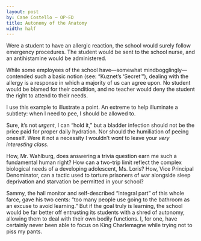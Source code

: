 ```yaml
---
layout: post
by: Cane Costello — OP-ED
title: Autonomy of the Anatomy
width: half
---
```


Were a student to have an allergic reaction, the school would surely follow emergency procedures. The student would be sent to the school nurse, and an antihistamine would be administered.

While some employees of the school have—somewhat mindbogglingly—contended such a basic notion (see: “Kuznet’s ‘Secret’”), dealing with the allergy is a response in which a majority of us can agree upon. No student would be blamed for their condition, and no teacher would deny the student the right to attend to their needs.

I use this example to illustrate a point. An extreme to help illuminate a subtlety: when I need to pee, I should be allowed to.

Sure, it’s not *urgent*, I can “hold it,” but a bladder infection should not be the price paid for proper daily hydration. Nor should the humiliation of peeing oneself. Were it not a necessity I wouldn’t *want* to leave your *very interesting class*.

How, Mr. Wahlburg, does answering a trivia question earn me such a fundamental human right? How can a two-trip limit reflect the complex biological needs of a developing adolescent, Ms. Loris? How, Vice Principal Denominator, can a tactic used to torture prisoners of war alongside sleep deprivation and starvation be permitted in your school?

Sammy, the hall monitor and self-described “integral part” of this whole farce, gave his two cents: “too many people use going to the bathroom as an excuse to avoid learning.” But if the goal truly is learning, the school would be far better off entrusting its students with a shred of autonomy, allowing them to deal with their own bodily functions. I, for one, have certainly never been able to focus on King Charlemagne while trying not to piss my pants.